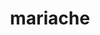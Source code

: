 ---
title: mariache
github: https://github.com/mariache
mode: dark
transition: 3s
archetype:
- Cool Banner
-
---